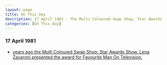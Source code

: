 ```yaml
---
layout: page
title: On This Day
description: 17 April 1981 - The Multi Coloured Swap Shop, Star Awards Show. Lena Zavaroni presented the award for Favourite Man On Television.
categories: [On This Day]
---
```


### 17 April 1981
* [<span id="age"></span> years ago the Multi Coloured Swap Shop: Star Awards Show. Lena Zavaroni presented the award for Favourite Man On Television.](/bbc%20one/1981/04/17/multi-coloured-swap-Shop.html)

<!-- Script for calculating number of years ago -->
<script>
var dob = '19810417';
var year = Number(dob.substr(0, 4));
var month = Number(dob.substr(4, 2)) - 1;
var day = Number(dob.substr(6, 2));
var today = new Date();
var age = today.getFullYear() - year;
if (today.getMonth() < month || (today.getMonth() == month && today.getDate() < day)) {
  age--;
}
document.getElementById("age").innerHTML=age;
</script>

